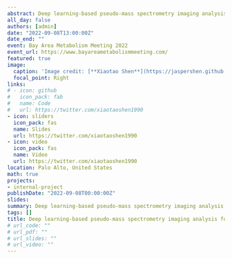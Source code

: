 ```yaml
---
abstract: Deep learning-based pseudo-mass spectrometry imaging analysis for precision medicine
all_day: false
authors: [admin]
date: "2022-09-08T13:00:00Z"
date_end: ""
event: Bay Area Metabolism Meeting 2022
event_url: https://www.bayareametabolismmeeting.com/
featured: true
image:
  caption: 'Image credit: [**Xiaotao Shen**](https://jaspershen.github.io/)'
  focal_point: Right
links:
# - icon: github
#   icon_pack: fab
#   name: Code
#   url: https://twitter.com/xiaotaoshen1990
- icon: sliders
  icon_pack: fas
  name: Slides
  url: https://twitter.com/xiaotaoshen1990
- icon: video
  icon_pack: fas
  name: Video
  url: https://twitter.com/xiaotaoshen1990
location: Palo Alto, United States
math: true
projects:
- internal-project
publishDate: "2022-09-08T00:00:00Z"
slides: 
summary: Deep learning-based pseudo-mass spectrometry imaging analysis for precision medicine
tags: []
title: Deep learning-based pseudo-mass spectrometry imaging analysis for precision medicine
# url_code: ""
# url_pdf: ""
# url_slides: ""
# url_video: ""
---
```

